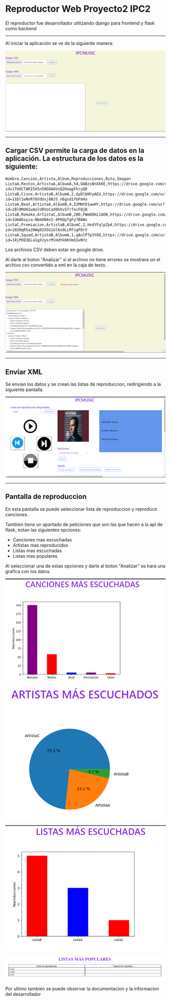 # **Reproductor Web Proyecto2 IPC2**

El reproductor fue desarrollador utilizando django para frontend y flask como backend


___

Al iniciar la aplicación se ve de la siguiente manera:

![](./SS/inicio.png)


____

## Cargar CSV permite la carga de datos en la aplicación. La estructura de los datos es la siguiente:


~~~csv
Nombre,Cancion,Artista,Album,Reproducciones,Ruta,Imagen
ListaA,Restos,ArtistaA,AlbumA,54,OABzsNnXkKE,https://drive.google.com/uc?id=1TmUCTARI5X5n50D8AAVsQZHaqgFkryQD
ListaB,Cisne,ArtistaB,AlbumA,2,GpDlbNYyAEU,https://drive.google.com/uc?id=11bl1wNnR78VdUsj8NJS_n6gsd1YbFmHa
ListaA,Beat,ArtistaA,AlbumB,4,I2MWtD1awHY,https://drive.google.com/uc?id=1Bl9MdH2wAolU0VoCaX0bXvSTrfecFQjB
ListaB,Remake,ArtistaC,AlbumB,200,FWm8OHi1AO0,https://drive.google.com/uc?id=1UmAEoyia-NbmUN4xI-4PHUpTgFy7BAWs
ListaC,Premiacion,ArtistaB,AlbumC,2,Ho4YFqlpZp4,https://drive.google.com/uc?id=102NqRSa20Wg02X5G1Gl6sOLLMfzgP8rV
ListaA,Squad,ArtistaB,AlbumA,1,qAulP7p3tOQ,https://drive.google.com/uc?id=18jPKD3ELa1gXJysrMlHdYk6KVmSSxNYz
~~~

Los archivos CSV deben estar en google drive.

Al darle al boton "Analizar" si el archivo no tiene errores se mostrara un el archivo csv convertido a xml en la caja de texto.

![](./SS/Analizar.png)


___

## Enviar XML

Se envian los datos y se crean las listas de reproduccion, redirigiendo a la siguiente pantalla.


![](./SS/reproductor.png)


____

## Pantalla de reproduccion

En esta pantalla se puede seleccionar lista de reproduccion y reproducir canciones.


Tambien tiene un apartado de peticiones que son las que hacen a la api de flask, estan las siguientes opciones:

- Canciones mas escuchadas
- Artistas mas reproducidos
- Listas mas escuchadas
- Listas mas populares

Al seleccionar una de estas opciones y darle al boton "Analizar" se hará una grafica con los datos.

![](./SS/CME.png)


![](./SS/AME.png)


![](./SS/LME.png)


![](./SS/LMP.png)


Por ultimo tambien se puede observar la documentacion y la informacion del desarrollador

